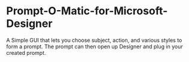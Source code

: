# Prompt-O-Matic-for-Microsoft-Designer
A Simple GUI that lets you choose subject, action, and various styles to form a prompt. The prompt can then open up Designer and plug in your created prompt.
